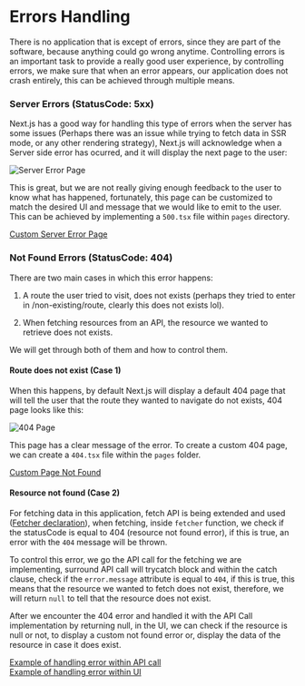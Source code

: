# Errors Handling

There is no application that is except of errors, since they are part of the software, because anything could go wrong anytime. Controlling errors is an important task to provide a really good user experience, by controlling errors, we make sure that when an error appears, our application does not crash entirely, this can be achieved through multiple means.

### Server Errors (StatusCode: 5xx)

Next.js has a good way for handling this type of errors when the server has some issues (Perhaps there was an issue while trying to fetch data in SSR mode, or any other rendering strategy), Next.js will acknowledge when a Server side error has ocurred, and it will display the next page to the user: 

![Server Error Page](https://user-images.githubusercontent.com/42711013/86484940-f95cd000-bd89-11ea-820e-af5f6190b156.png)

This is great, but we are not really giving enough feedback to the user to know what has happened, fortunately, this page can be customized to match the desired UI and message that we would like to emit to the user. This can be achieved by implementing a `500.tsx` file within `pages` directory.

[Custom Server Error Page](../pages/500.tsx)

### Not Found Errors (StatusCode: 404)

There are two main cases in which this error happens:

1. A route the user tried to visit, does not exists (perhaps they tried to enter in /non-existing/route, clearly this does not exists lol).

2. When fetching resources from an API, the resource we wanted to retrieve does not exists.  

We will get through both of them and how to control them.

#### Route does not exist (Case 1)

When this happens, by default Next.js will display a default 404 page that will tell the user that the route they wanted to navigate do not exists, 404 page looks like this:

![404 Page](https://maxschmitt.me/post-media/next-js-default-404-page/nextjs-404-page.png)

This page has a clear message of the error. To create a custom 404 page, we can create a `404.tsx` file within the `pages` folder.

[Custom Page Not Found](../pages/404.tsx)

#### Resource not found (Case 2)

For fetching data in this application, fetch API is being extended and used ([Fetcher declaration](../src/lib/fetcher.ts)), when fetching, inside `fetcher` function, we check if the statusCode is equal to 404 (resource not found error), if this is true, an error with the `404` message will be thrown.

To control this error, we go the API call for the fetching we are implementing, surround API call will trycatch block and within the catch clause, check if the `error.message` attribute is equal to `404`, if this is true, this means that the resource we wanted to fetch does not exist, therefore, we will return `null` to tell that the resource does not exist.

After we encounter the 404 error and handled it with the API Call implementation by returning null, in the UI, we can check if the resource is null or not, to display a custom not found error or, display the data of the resource in case it does exist. 

[Example of handling error within API call](../src/features/careers/api/get-career-by-id.ts)  
[Example of handling error within UI](../src/features/careers/modules/details-job/index.tsx)
